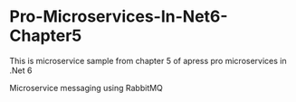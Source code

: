 # Pro-Microservices-In-Net6-Chapter5


This is microservice sample from chapter 5 of apress pro microservices in .Net 6 

Microservice messaging using RabbitMQ
